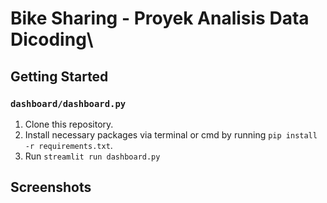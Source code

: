 
# Bike Sharing - Proyek Analisis Data Dicoding\

## Getting Started

### `dashboard/dashboard.py`
1. Clone this repository.
2. Install necessary packages via terminal or cmd by running `pip install -r requirements.txt`.
3. Run `streamlit run dashboard.py`

## Screenshots
